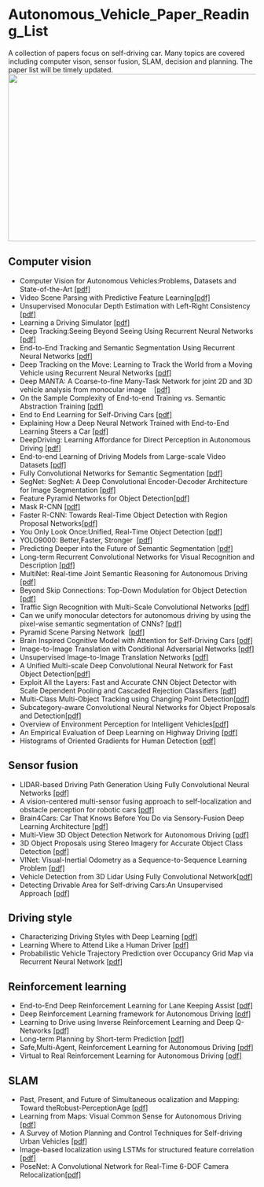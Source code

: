 # Autonomous_Vehicle_Paper_Reading_List
A collection of papers focus on self-driving car. Many topics are covered including computer vison, sensor fusion, SLAM, decision and planning. The paper list will be timely updated. 
<img width="600" height="340" src="https://github.com/ZRZheng/Autonomous_Vehicle_Paper_Reading_List/blob/master/Paper%20Cloud.png"/>
## Computer vision
* Computer Vision for Autonomous Vehicles:Problems, Datasets and State-of-the-Art [[pdf]](https://arxiv.org/abs/1704.05519v1)
* Video Scene Parsing with Predictive Feature Learning[[pdf]](https://arxiv.org/abs/1612.00119v2)
* Unsupervised Monocular Depth Estimation with Left-Right Consistency [[pdf]](https://arxiv.org/pdf/1609.03677.pdf)
* Learning a Driving Simulator [[pdf]](http://arxiv.org/abs/1608.01230v1)
* Deep Tracking:Seeing Beyond Seeing Using Recurrent Neural Networks [[pdf]](https://arxiv.org/abs/1602.00991v2) 
* End-to-End Tracking and Semantic Segmentation Using Recurrent Neural Networks [[pdf]](https://arxiv.org/abs/1604.05091v2)
* Deep Tracking on the Move: Learning to Track the World from a Moving Vehicle using Recurrent Neural Networks
  [[pdf]](http://arxiv.org/abs/1609.09365v3)
* Deep MANTA: A Coarse-to-fine Many-Task Network for joint 2D and 3D vehicle analysis from monocular image   
  [[pdf]](https://arxiv.org/abs/1703.07570v1)
* On the Sample Complexity of End-to-end Training vs. Semantic Abstraction Training [[pdf]](http://arxiv.org/abs/1604.06915v1)
* End to End Learning for Self-Driving Cars [[pdf]](http://arxiv.org/abs/1604.07316v1)
* Explaining How a Deep Neural Network Trained with End-to-End Learning Steers a Car [[pdf]](https://arxiv.org/abs/1704.07911v1)
* DeepDriving: Learning Affordance for Direct Perception in Autonomous Driving [[pdf]](https://arxiv.org/abs/1505.00256v3)
* End-to-end Learning of Driving Models from Large-scale Video Datasets [[pdf]](https://arxiv.org/abs/1612.01079v1)
* Fully Convolutional Networks for Semantic Segmentation [[pdf]](http://arxiv.org/abs/1611.07759v2)
* SegNet: SegNet: A Deep Convolutional Encoder-Decoder Architecture for Image Segmentation
  [[pdf]](https://arxiv.org/abs/1511.00561v3)
* Feature Pyramid Networks for Object Detection[[pdf]](http://arxiv.org/abs/1612.03144v2)
* Mask R-CNN [[pdf]](http://arxiv.org/abs/1703.06870v2)
* Faster R-CNN: Towards Real-Time Object Detection with Region Proposal Networks[[pdf]](https://arxiv.org/abs/1506.01497v3)
* You Only Look Once:Unified, Real-Time Object Detection [[pdf]](https://arxiv.org/abs/1506.02640v5)
* YOLO9000: Better,Faster, Stronger  [[pdf]](https://arxiv.org/abs/1612.08242v1)
* Predicting Deeper into the Future of Semantic Segmentation [[pdf]](http://arxiv.org/abs/1703.07684v2)
* Long-term Recurrent Convolutional Networks for Visual Recognition and Description [[pdf]](http://arxiv.org/abs/1411.4389v4)
* MultiNet: Real-time Joint Semantic Reasoning for Autonomous Driving [[pdf]](http://arxiv.org/abs/1612.07695v1)
* Beyond Skip Connections: Top-Down Modulation for Object Detection [[pdf]](http://arxiv.org/abs/1612.06851v1)
* Traffic Sign Recognition with Multi-Scale Convolutional Networks [[pdf]](http://ieeexplore.ieee.org/document/6033589/)
* Can we unify monocular detectors for autonomous driving by using the pixel-wise semantic segmentation of CNNs? 
  [[pdf]](http://arxiv.org/abs/1607.00971v1)
* Pyramid Scene Parsing Network  [[pdf]](https://arxiv.org/abs/1612.01105v2)
* Brain Inspired Cognitive Model with Attention for Self-Driving Cars [[pdf]](https://arxiv.org/abs/1702.05596v1)
* Image-to-Image Translation with Conditional Adversarial Networks [[pdf]](http://arxiv.org/abs/1611.07004v1)
* Unsupervised Image-to-Image Translation Networks [[pdf]](http://arxiv.org/abs/1703.00848v1)
* A Unified Multi-scale Deep Convolutional Neural Network for Fast Object  Detection[[pdf]](http://arxiv.org/abs/1607.07155v1)
* Exploit All the Layers: Fast and Accurate CNN Object Detector with Scale Dependent Pooling and Cascaded Rejection Classifiers
  [[pdf]](http://www.cv-foundation.org/openaccess/content_cvpr_2016/html/Yang_Exploit_All_the_CVPR_2016_paper.html)
* Multi-Class Multi-Object Tracking using Changing Point Detection[[pdf]](https://arxiv.org/abs/1608.08434v1)
* Subcategory-aware Convolutional Neural Networks for Object Proposals and Detection[[pdf]](https://arxiv.org/abs/1604.04693v3)
* Overview of Environment Perception for Intelligent Vehicles[[pdf]](http://ieeexplore.ieee.org/abstract/document/7857073/)
* An Empirical Evaluation of Deep Learning on Highway Driving [[pdf]](https://arxiv.org/pdf/1504.01716.pdf)
* Histograms of Oriented Gradients for Human Detection [[pdf]](http://ieeexplore.ieee.org/abstract/document/1467360/)
## Sensor fusion
* LIDAR-based Driving Path Generation Using Fully Convolutional Neural Networks [[pdf]](http://arxiv.org/abs/1703.08987v2)
* A vision-centered multi-sensor fusing approach to self-localization and obstacle perception for robotic cars
  [[pdf]](https://link.springer.com/article/10.1631/FITEE.1601873)
* Brain4Cars: Car That Knows Before You Do via Sensory-Fusion Deep Learning Architecture [[pdf]](http://arxiv.org/abs/1601.00740v1)
* Multi-View 3D Object Detection Network for Autonomous Driving [[pdf]](https://arxiv.org/abs/1611.07759v2)
* 3D Object Proposals using Stereo Imagery for Accurate Object Class Detection [[pdf]](https://arxiv.org/abs/1608.07711v2)
* VINet: Visual-Inertial Odometry as a Sequence-to-Sequence Learning Problem [[pdf]](https://arxiv.org/pdf/1701.08376v2.pdf)
* Vehicle Detection from 3D Lidar Using Fully Convolutional Network[[pdf]](https://arxiv.org/abs/1608.07916v1)
* Detecting Drivable Area for Self-driving Cars:An Unsupervised Approach [[pdf]](https://arxiv.org/abs/1705.00451v1)
## Driving style
* Characterizing Driving Styles with Deep Learning [[pdf]](http://arxiv.org/abs/1607.03611v2)
* Learning Where to Attend Like a Human Driver [[pdf]](https://arxiv.org/abs/1611.08215v2)
* Probabilistic Vehicle Trajectory Prediction over Occupancy Grid Map via Recurrent Neural Network [[pdf]](https://arxiv.org/pdf/1704.07049.pdf)
## Reinforcement learning
* End-to-End Deep Reinforcement Learning for Lane Keeping Assist [[pdf]](https://arxiv.org/abs/1612.04340v1)
* Deep Reinforcement Learning framework for Autonomous Driving [[pdf]](http://arxiv.org/abs/1704.02532v1)
* Learning to Drive using Inverse Reinforcement Learning and Deep Q-Networks [[pdf]](http://arxiv.org/abs/1612.03653v1)
* Long-term Planning by Short-term Prediction [[pdf]](http://arxiv.org/abs/1602.01580v1)
* Safe,Multi-Agent, Reinforcement Learning for Autonomous Driving [[pdf]](http://arxiv.org/abs/1610.03295v1)
* Virtual to Real Reinforcement Learning for Autonomous Driving [[pdf]](https://arxiv.org/abs/1704.03952v3)
## SLAM
* Past, Present, and Future of Simultaneous ocalization and Mapping: Toward theRobust-PerceptionAge
   [[pdf]](http://ieeexplore.ieee.org/stamp/stamp.jsp?arnumber=7747236)
* Learning from Maps: Visual Common Sense for Autonomous Driving [[pdf]](http://arxiv.org/abs/1611.08583v2)
* A Survey of Motion Planning and Control Techniques for Self-driving Urban Vehicles 
   [[pdf]](http://ieeexplore.ieee.org/stamp/stamp.jsp?arnumber=7490340)
* Image-based localization using LSTMs for structured feature correlation [[pdf]](https://arxiv.org/abs/1611.07890v3)
* PoseNet: A Convolutional Network for Real-Time 6-DOF Camera Relocalization[[pdf]](https://arxiv.org/abs/1505.07427v4)
